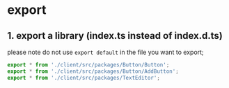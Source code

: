 # export

## 1. export a library (index.ts instead of index.d.ts)

please note do not use `export default` in the file you want to export;

```ts
export * from './client/src/packages/Button/Button';
export * from './client/src/packages/Button/AddButton';
export * from './client/src/packages/TextEditor';
```
